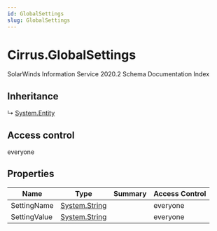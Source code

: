 ```yaml
---
id: GlobalSettings
slug: GlobalSettings
---
```


# Cirrus.GlobalSettings

SolarWinds Information Service 2020.2 Schema Documentation Index

## Inheritance

↳ [System.Entity](./../System/Entity)

## Access control

everyone

## Properties

| Name | Type | Summary | Access Control |
| ------ | ------ | ------ | ------ |
| SettingName | [System.String](https://docs.microsoft.com/en-us/dotnet/api/system.string) |  | everyone |
| SettingValue | [System.String](https://docs.microsoft.com/en-us/dotnet/api/system.string) |  | everyone |

